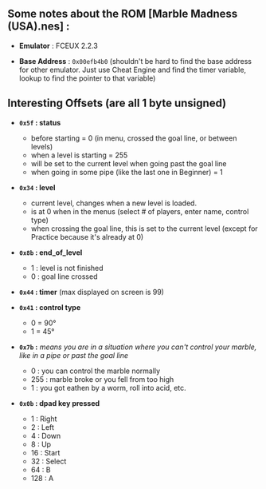 ## Some notes about the ROM [Marble Madness (USA).nes] :

- **Emulator** : FCEUX 2.2.3

- **Base Address** : `0x00efb4b0`   (shouldn't be hard to find the base address for other emulator. Just use Cheat Engine and find the
                               timer variable, lookup to find the pointer to that variable)
                               
  
## Interesting Offsets (are all 1 byte unsigned)

- **`0x5f` : status** 
    - before starting = 0 (in menu, crossed the goal line, or between levels)
    - when a level is starting = 255  
    - will be set to the current level when going past the goal line
    - when going in some pipe (like the last one in Beginner) = 1
    
- **`0x34` : level**
    - current level, changes when a new level is loaded.
    - is at 0 when in the menus (select # of players, enter name, control type)
    - when crossing the goal line, this is set to the current level (except for Practice because it's already at 0)
    
- **`0x8b` : end_of_level**
    - 1 : level is not finished
    - 0 : goal line crossed
    
- **`0x44` : timer** (max displayed on screen is 99)

- **`0x41` : control type** 
    - 0 = 90°
    - 1 = 45°

- **`0x7b` :** *means you are in a situation where you can't control your marble, like in a pipe or past the goal line*
    - 0 : you can control the marble normally
    - 255 : marble broke or you fell from too high
    - 1 : you got eathen by a worm, roll into acid, etc.
    
- **`0x0b` : dpad key pressed** 
    - 1 : Right
    - 2 : Left
    - 4 : Down
    - 8 : Up
    - 16 : Start
    - 32 : Select
    - 64 : B
    - 128 : A
